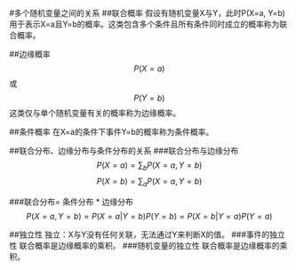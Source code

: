 #多个随机变量之间的关系
##联合概率
假设有随机变量X与Y，此时P(X=a, Y=b)用于表示X=a且Y=b的概率。这类包含多个条件且所有条件同时成立的概率称为联合概率。

##边缘概率
$$P(X=a)$$或$$P(Y=b)$$这类仅与单个随机变量有关的概率称为边缘概率。

##条件概率
在X=a的条件下事件Y=b的概率称为条件概率。

##联合分布、边缘分布与条件分布的关系
###联合分布与边缘分布
$$P(X=a) = \sum_b P(X=a, Y=b)$$
$$P(X=b) = \sum_a P(X=a, Y=b)$$

###联合分布= 条件分布 * 边缘分布
$$P(X=a, Y=b) = P(X=a|Y=b)P(Y=b) = P(X=b|Y=a)P(Y=a)$$

##独立性
独立：X与Y没有任何关联，无法通过Y来判断X的值。
###事件的独立性
联合概率是边缘概率的乘积。
###随机变量的独立性
联合概率是边缘概率的乘积。
